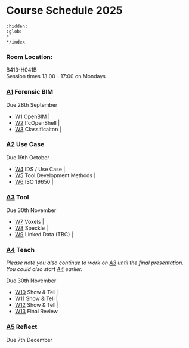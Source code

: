 # Course Schedule  2025

```{toctree}
:hidden:
:glob:
*
*/index
```

### Room Location: 
B413-H041B<br>
Session times 13:00 - 17:00 on Mondays

### [A1] Forensic BIM
Due 28th September

* [W1] OpenBIM  |
* [W2] IfcOpenShell |
* [W3] Classificaiton |

### [A2] Use Case
Due 19th October

* [W4] IDS / Use Case |
* [W5] Tool Development Methods |
* [W6] ISO 19650 |

### [A3] Tool
Due 30th November

* [W7] Voxels  |
* [W8] Speckle |
* [W9] Linked Data (TBC) |

### [A4] Teach
_Please note you also continue to work on [A3] until the final presentation. You could also start [A4] earlier._

Due 30th November

* [W10] Show & Tell |
* [W11] Show & Tell |
* [W12] Show & Tell |
* [W13] Final Review

### [A5] Reflect
Due 7th December


<!-- LINKS -->
[A1]: /Assignments/A1.md
[A2]: /Assignments/A2.md
[A3]: /Assignments/A3.md
[A4]: /Assignments/A4.md
[A5]: /Assignments/A5.md
[BIM]: /Concepts/BIM
[(Open)BIM]: /Concepts/OpenBIM
[entities]: /Concepts/Entities
[properties]: /Concepts/Properties

[W1]: /Schedule/01
[W2]: /Schedule/02
[W3]: /Schedule/03
[W4]: /Schedule/04
[W5]: /Schedule/05
[W6]: /Schedule/06
[W7]: /Schedule/07
[W8]: /Schedule/08
[W9]: /Schedule/09
[W10]: /Schedule/10
[W11]: /Schedule/11
[W12]: /Schedule/12
[W13]: /Schedule/13
